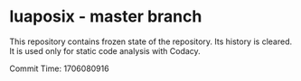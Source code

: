 # luaposix - master branch

This repository contains frozen state of the repository.
Its history is cleared. It is used only for static code
analysis with Codacy.

Commit Time: 1706080916